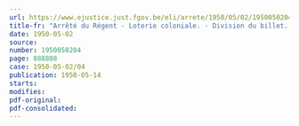 ```yaml
---
url: https://www.ejustice.just.fgov.be/eli/arrete/1950/05/02/1950050204/justel
title-fr: "Arrêté du Régent - Loterie coloniale. - Division du billet. - Répartition de la surprime. - Modification"
date: 1950-05-02
source:
number: 1950050204
page: 888888
case: 1950-05-02/04
publication: 1950-05-14
starts:
modifies:
pdf-original:
pdf-consolidated:
---
```


